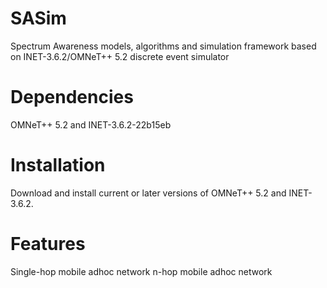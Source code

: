 # SASim
 Spectrum Awareness models, algorithms and simulation framework based on INET-3.6.2/OMNeT++ 5.2 discrete event simulator

# Dependencies
 OMNeT++ 5.2 and INET-3.6.2-22b15eb
 
# Installation
 Download and install current or later versions of OMNeT++ 5.2 and INET-3.6.2.

# Features
 Single-hop mobile adhoc network
 n-hop mobile adhoc network
 
